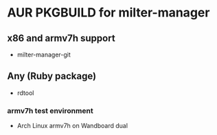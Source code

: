 AUR PKGBUILD for milter-manager
===

## x86 and armv7h support

* milter-manager-git

## Any (Ruby package)

* rdtool

### armv7h test environment

* Arch Linux armv7h on Wandboard dual
